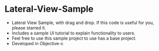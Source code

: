 Lateral-View-Sample
===================

- Lateral View Sample, with drag and drop. If this code is useful for you, please starred it.
- Includes a sample UI tutorial to explain functionality to users.
- Feel free to use this sample project to use has a base project.
- Developed in Objective-c




